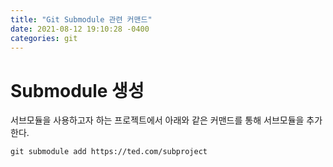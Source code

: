 ```yaml
---
title: "Git Submodule 관련 커맨드"
date: 2021-08-12 19:10:28 -0400
categories: git
---
```


# Submodule 생성

서브모듈을 사용하고자 하는 프로젝트에서 아래와 같은 커맨드를 통해 서브모듈을 추가한다.

```git
git submodule add https://ted.com/subproject
```


